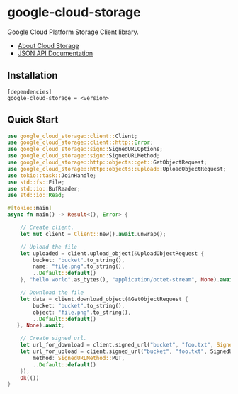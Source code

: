 # google-cloud-storage

Google Cloud Platform Storage Client library.

* [About Cloud Storage](https://cloud.google.com/storage/)
* [JSON API Documentation](https://cloud.google.com/storage/docs/json_api/v1)

## Installation

```
[dependencies]
google-cloud-storage = <version>
```

## Quick Start

```rust
use google_cloud_storage::client::Client;
use google_cloud_storage::client::http::Error;
use google_cloud_storage::sign::SignedURLOptions;
use google_cloud_storage::sign::SignedURLMethod;
use google_cloud_storage::http::objects::get::GetObjectRequest;
use google_cloud_storage::http::objects::upload::UploadObjectRequest;
use tokio::task::JoinHandle;
use std::fs::File;
use std::io::BufReader;
use std::io::Read;

#[tokio::main]
async fn main() -> Result<(), Error> {

    // Create client.
    let mut client = Client::new().await.unwrap();

    // Upload the file
    let uploaded = client.upload_object(&UploadObjectRequest {
        bucket: "bucket".to_string(),
        name: "file.png".to_string(),
        ..Default::default()
    }, "hello world".as_bytes(), "application/octet-stream", None).await;

    // Download the file
    let data = client.download_object(&GetObjectRequest {
        bucket: "bucket".to_string(),
        object: "file.png".to_string(),
        ..Default::default()
   }, None).await;

    // Create signed url.
    let url_for_download = client.signed_url("bucket", "foo.txt", SignedURLOptions::default());
    let url_for_upload = client.signed_url("bucket", "foo.txt", SignedURLOptions {
        method: SignedURLMethod::PUT,
        ..Default::default()
    });
    Ok(())
}
```
